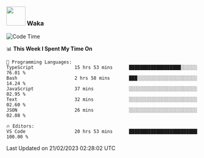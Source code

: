 ### <img src="https://media.giphy.com/media/VgCDAzcKvsR6OM0uWg/giphy.gif" width="50"> Waka

  <!--START_SECTION:waka-->
![Code Time](http://img.shields.io/badge/Code%20Time-1%2C282%20hrs%2024%20mins-blue)

📊 **This Week I Spent My Time On** 

```text
💬 Programming Languages: 
TypeScript               15 hrs 53 mins      ███████████████████░░░░░░   76.01 % 
Bash                     2 hrs 58 mins       ███░░░░░░░░░░░░░░░░░░░░░░   14.24 % 
JavaScript               37 mins             ░░░░░░░░░░░░░░░░░░░░░░░░░   02.95 % 
Text                     32 mins             ░░░░░░░░░░░░░░░░░░░░░░░░░   02.60 % 
JSON                     26 mins             ░░░░░░░░░░░░░░░░░░░░░░░░░   02.08 % 

🔥 Editors: 
VS Code                  20 hrs 53 mins      █████████████████████████   100.00 % 

```


 Last Updated on 21/02/2023 02:28:02 UTC
<!--END_SECTION:waka-->
